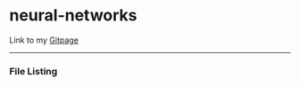 # neural-networks

Link to my [Gitpage](https://russ-kibat.github.io/neural-networks)

----
### File Listing



